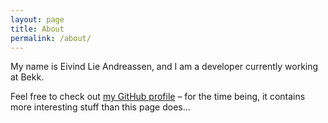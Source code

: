 ```yaml
---
layout: page
title: About
permalink: /about/
---
```


My name is Eivind Lie Andreassen, and I am a developer currently working at Bekk.

Feel free to check out [my GitHub profile](https://github.com/lagostra) – for the time being, it contains more interesting stuff than this page does...
